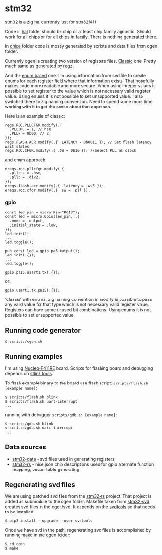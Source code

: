 # stm32

stm32 is a zig hal currently just for stm32f411


Code in [hal](hal.zig) folder should be chip or at least chip family agnostic. Should work for all chips or for all chips in family. There is nothing generated there.

In [chips](chips/stm32f411re.zig) folder code is mostly generated by scripts and data files from cgen folder.

Currently cgen is creating two version of registers files.
[Classic](chips/stm32f411re/registers.zig) one. Pretty much same as generated by [regz](https://github.com/ZigEmbeddedGroup/regz).

And the [enum based](stm32f411re/registers_with_enums.zig) one. I'm using information from svd file to create enums for each register field where that information exists. That hopefully makes code more readable and more secure. When using integer values it possible to set register to the value which is not necessary valid register value. Using enums it is not possible to set unsupported value. I also switched there to zig naming convention. Need to spend some more time working with it to get the sense about that approach.

Here is an example of classic:
```zig
regs.RCC.PLLCFGR.modify(.{
  .PLLSRC = 1, // hse
  .PLLP = 0b00, // 2
});                
regs.FLASH.ACR.modify(.{ .LATENCY = 0b0011 }); // Set flash latency wait states
regs.RCC.CFGR.modify(.{ .SW = 0b10 }); //Select PLL as clock      
```
and enum approach:
```zig
eregs.rcc.pllcfgr.modify(.{
  .pllsrc = .hse,
  .pllp = .div2,
});
eregs.flash.acr.modify(.{ .latency = .ws3 });
eregs.rcc.cfgr.modify(.{ .sw = .pll });
```

### gpio

<!--
gpio no checking wether alternate function exists
no checking wether port/pin exists
zig naming
-->

```zig
const led_pin = micro.Pin("PC13");
const led = micro.Gpio(led_pin, .{
  .mode = .output,
  .initial_state = .low,
});
led.init();
...
led.toggle();
```

```zig
pub const led = gpio.pa5.Output();
led.init(.{});
...
led.toggle();
```

```zig
gpio.pa15.usart1.tx(.{});
```
or:
```zig
gpio.usart1.tx.pa15(.{});
```

'classis'
with enums, zig naming convention
in modify is possible to pass any valid value for that type which is not necessary valid register value. Registers can have some unused bit combinations. Using enums it is not possible to set unsupported value. 

## Running code generator

```
$ scripts/cgen.sh
```

## Running examples

I'm using [Nucleo-F411RE](https://www.st.com/en/evaluation-tools/nucleo-f411re.html) board. Scripts for flashing board and debugging depends on [stlink tools](https://github.com/stlink-org/stlink). 

To flash example binary to the board use flash script: `scripts/flash.sh [example name]`:
```
$ scripts/flash.sh blink
$ scripts/flash.sh uart-interrupt
...
```

running with debugger `scripts/gdb.sh [example name]`:
```
$ scripts/gdb.sh blink
$ scripts/gdb.sh uart-interrupt
...
```

## Data sources 

* [stm32-data](https://github.com/embassy-rs/stm32-data) - svd files used in generating registers 
* [stm32-rs](https://github.com/stm32-rs/stm32-rs) - nice json chip descriptions used for gpio alternate function mapping, vector table generating


## Regenerating svd files

We are using patched svd files from the [stm32-rs](https://github.com/stm32-rs/stm32-rs) project. That project is added as submodule to the cgen folder. Makefile taken from [stm32-svd](https://github.com/tinygo-org/stm32-svd) creates svd files in the cgen/svd. It depends on the [svdtools](https://github.com/stm32-rs/svdtools) so that needs to be installed.

```
$ pip3 install --upgrade --user svdtools
```

Once we have svd in the path, regenerating svd files is accomplished by running make in the cgen folder:
```
$ cd cgen
$ make
```
